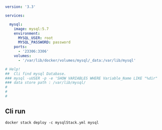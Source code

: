 #

##

```yml
version: '3.3'

services:

  mysql:
    image: mysql:5.7
    environment:
      MYSQL_USER: root
      MYSQL_PASSWORD: password
    ports:
      - '23306:3306'
    volumes:
      - '/var/lib/docker/volumes/mysql/_data:/var/lib/mysql'

# Help!
##  Cli find mysql Database.
### mysql -uUSER -p -e 'SHOW VARIABLES WHERE Variable_Name LIKE "%dir"'
### data store path : /var/lib/mysql/
#
#
#
```

## Cli run

`docker stack deploy -c mysqlStack.yml mysql`